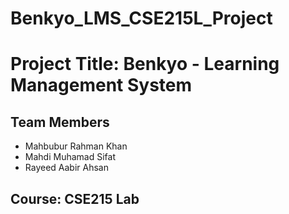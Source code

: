 # Benkyo_LMS_CSE215L_Project

# Project Title: Benkyo - Learning Management System 

## Team Members 
- Mahbubur Rahman Khan
- Mahdi Muhamad Sifat
- Rayeed Aabir Ahsan

## Course: CSE215 Lab

